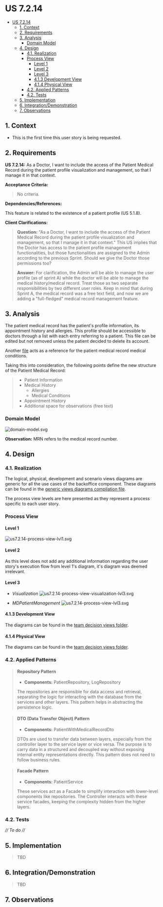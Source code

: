 # US 7.2.14

<!-- TOC -->
* [US 7.2.14](#us-7214)
  * [1. Context](#1-context)
  * [2. Requirements](#2-requirements)
  * [3. Analysis](#3-analysis)
    * [Domain Model](#domain-model)
  * [4. Design](#4-design)
    * [4.1. Realization](#41-realization)
    * [Process View](#process-view)
      * [Level 1](#level-1)
      * [Level 2](#level-2)
      * [Level 3](#level-3)
      * [4.1.3 Development View](#413-development-view)
      * [4.1.4 Physical View](#414-physical-view)
    * [4.2. Applied Patterns](#42-applied-patterns)
    * [4.2. Tests](#42-tests)
  * [5. Implementation](#5-implementation)
  * [6. Integration/Demonstration](#6-integrationdemonstration)
  * [7. Observations](#7-observations)
<!-- TOC -->


## 1. Context

* This is the first time this user story is being requested.

## 2. Requirements

**US 7.2.14:** As a Doctor, I want to include the access of the Patient Medical Record during the patient profile visualization and management, so that I manage it in that context.

**Acceptance Criteria:**

> No criteria.

**Dependencies/References:**

This feature is related to the existence of a patient profile (US 5.1.8).

**Client Clarifications:**

> **Question:** "As a Doctor, I want to include the access of the Patient Medical Record during the patient profile visualization and management, so that I manage it in that context." This US implies that the Doctor has access to the patient profile management functionalities, but those functionalities are assigned to the Admin according to the previous Sprint. Should we give the Doctor those permissions too?
>
> **Answer:** For clarification, the Admin will be able to manage the user profile (as of sprint A) while the doctor will be able to manage the medical history/medical record. Treat those as two separate responsibilities by two different user roles. Keep in mind that during Sprint A, the medical record was a free text field, and now we are adding a "full-fledged" medical record management feature.


## 3. Analysis

The patient medical record has the patient's profile information, its appointment history and allergies. This profile
should be accessible to doctors through a list with each entry referring to a patient. This file can be edited but not 
removed unless the patient decided to delete its account.

Another [file](medical-record-conditions-example.md) acts as a reference for the patient medical record medical conditions.

Taking this into consideration, the following points define the new structure of the Patient Medical Record:

> * Patient Information
> * Medical History
>   * Allergies
>   * Medical Conditions
> * Appointment History
> * Additional space for observations (free text)

### Domain Model

![domain-model.svg](domain-model.svg)

**Observation:** MRN refers to the medical record number.

## 4. Design

### 4.1. Realization

The logical, physical, development and scenario views diagrams are generic for all the use cases of the backoffice component.
These diagrams can be found in the [generic views diagrams compilation file](../../team-decisions/views/general-views.md).

The process view levels are here presented as they represent a process specific to each user story.

### Process View

#### Level 1

![us7.2.14-process-view-lvl1.svg](Process_View/Level-1/us7.2.14-process-view-lvl1.svg)

#### Level 2

As this level does not add any additional information regarding the user story's execution flow from level 1's diagram, 
it's diagram was deemed irrelevant.

#### Level 3

- _Visualization_
![us7.2.14-process-view-visualization-lvl3.svg](Process_View/Level-3/us7.2.14-process-view-visualization-lvl3.svg)


- _MDPatientManagement_
![us7.2.14-process-view-lvl3.svg](Process_View/Level-3/us7.2.14-process-view-lvl3.svg)

#### 4.1.3 Development View

The diagrams can be found in the [team decision views folder](../../team-decisions/views/general-views.md#3-development-view).

#### 4.1.4 Physical View

The diagrams can be found in the [team decision views folder](../../team-decisions/views/general-views.md#4-physical-view).
  
### 4.2. Applied Patterns

> #### **Repository Pattern**
>
>* **Components:** PatientRepository, LogRepository
>
> The repositories are responsible for data access and retrieval, separating the logic for interacting with the database
> from the services and other layers. This pattern helps in abstracting the persistence logic.


> #### **DTO (Data Transfer Object) Pattern**
>
>* **Components:** PatientWithMedicalRecordDto
>
> DTOs are used to transfer data between layers, especially from the controller layer to the service layer or vice versa.
> The purpose is to carry data in a structured and decoupled way without exposing internal entity representations directly.
> This pattern does not need to follow business rules.


> #### **Facade Pattern**
>
>* **Components:** PatientService
>
> These services act as a Facade to simplify interaction with lower-level components like repositories. The Controller
> interacts with these service facades, keeping the complexity hidden from the higher layers.


### 4.2. Tests

_// To do //_


## 5. Implementation

> TBD

## 6. Integration/Demonstration

> TBD

## 7. Observations
